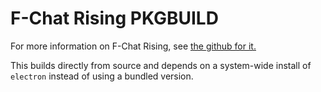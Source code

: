 # F-Chat Rising PKGBUILD

For more information on F-Chat Rising, see [the github for it.](https://github.com/mrstallion/fchat-rising)

This builds directly from source and depends on a system-wide install of `electron` instead of using a bundled version.